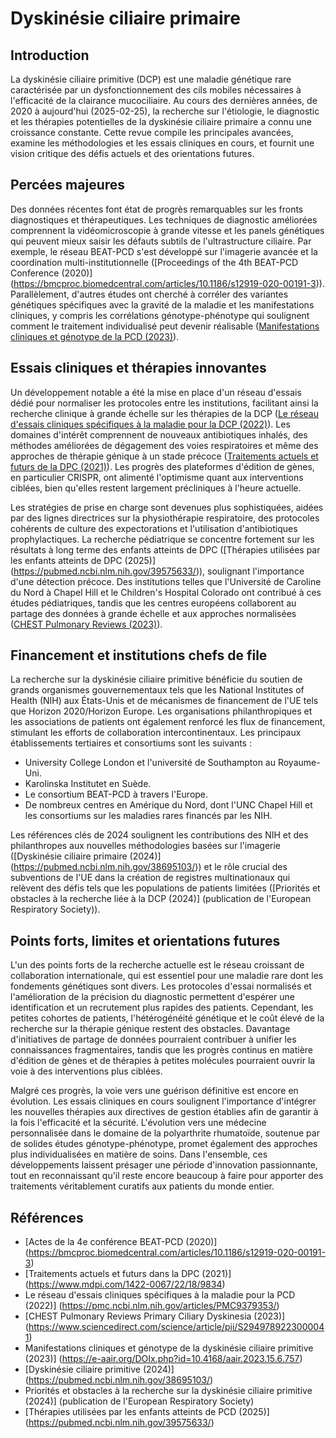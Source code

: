 # Dyskinésie ciliaire primaire

## Introduction
La dyskinésie ciliaire primitive (DCP) est une maladie génétique rare caractérisée par un dysfonctionnement des cils mobiles nécessaires à l'efficacité de la clairance mucociliaire. Au cours des dernières années, de 2020 à aujourd'hui (2025-02-25), la recherche sur l'étiologie, le diagnostic et les thérapies potentielles de la dyskinésie ciliaire primaire a connu une croissance constante. Cette revue compile les principales avancées, examine les méthodologies et les essais cliniques en cours, et fournit une vision critique des défis actuels et des orientations futures.

## Percées majeures
Des données récentes font état de progrès remarquables sur les fronts diagnostiques et thérapeutiques. Les techniques de diagnostic améliorées comprennent la vidéomicroscopie à grande vitesse et les panels génétiques qui peuvent mieux saisir les défauts subtils de l'ultrastructure ciliaire. Par exemple, le réseau BEAT-PCD s'est développé sur l'imagerie avancée et la coordination multi-institutionnelle ([Proceedings of the 4th BEAT-PCD Conference (2020)] (https://bmcproc.biomedcentral.com/articles/10.1186/s12919-020-00191-3)). Parallèlement, d'autres études ont cherché à corréler des variantes génétiques spécifiques avec la gravité de la maladie et les manifestations cliniques, y compris les corrélations génotype-phénotype qui soulignent comment le traitement individualisé peut devenir réalisable ([Manifestations cliniques et génotype de la PCD (2023)](https://e-aair.org/DOIx.php?id=10.4168/aair.2023.15.6.757)).

## Essais cliniques et thérapies innovantes
Un développement notable a été la mise en place d'un réseau d'essais dédié pour normaliser les protocoles entre les institutions, facilitant ainsi la recherche clinique à grande échelle sur les thérapies de la DCP ([Le réseau d'essais cliniques spécifiques à la maladie pour la DCP (2022)](https://pmc.ncbi.nlm.nih.gov/articles/PMC9379353/)). Les domaines d'intérêt comprennent de nouveaux antibiotiques inhalés, des méthodes améliorées de dégagement des voies respiratoires et même des approches de thérapie génique à un stade précoce ([Traitements actuels et futurs de la DPC (2021)](https://www.mdpi.com/1422-0067/22/18/9834)). Les progrès des plateformes d'édition de gènes, en particulier CRISPR, ont alimenté l'optimisme quant aux interventions ciblées, bien qu'elles restent largement précliniques à l'heure actuelle.

Les stratégies de prise en charge sont devenues plus sophistiquées, aidées par des lignes directrices sur la physiothérapie respiratoire, des protocoles cohérents de culture des expectorations et l'utilisation d'antibiotiques prophylactiques. La recherche pédiatrique se concentre fortement sur les résultats à long terme des enfants atteints de DPC ([Thérapies utilisées par les enfants atteints de DPC (2025)] (https://pubmed.ncbi.nlm.nih.gov/39575633/)), soulignant l'importance d'une détection précoce. Des institutions telles que l'Université de Caroline du Nord à Chapel Hill et le Children's Hospital Colorado ont contribué à ces études pédiatriques, tandis que les centres européens collaborent au partage des données à grande échelle et aux approches normalisées ([CHEST Pulmonary Reviews (2023)](https://www.sciencedirect.com/science/article/pii/S2949789223000041)).

## Financement et institutions chefs de file
La recherche sur la dyskinésie ciliaire primitive bénéficie du soutien de grands organismes gouvernementaux tels que les National Institutes of Health (NIH) aux États-Unis et de mécanismes de financement de l'UE tels que Horizon 2020/Horizon Europe. Les organisations philanthropiques et les associations de patients ont également renforcé les flux de financement, stimulant les efforts de collaboration intercontinentaux. Les principaux établissements tertiaires et consortiums sont les suivants :
- University College London et l'université de Southampton au Royaume-Uni.
- Karolinska Institutet en Suède.
- Le consortium BEAT-PCD à travers l'Europe.
- De nombreux centres en Amérique du Nord, dont l'UNC Chapel Hill et les consortiums sur les maladies rares financés par les NIH.

Les références clés de 2024 soulignent les contributions des NIH et des philanthropes aux nouvelles méthodologies basées sur l'imagerie ([Dyskinésie ciliaire primaire (2024)] (https://pubmed.ncbi.nlm.nih.gov/38695103/)) et le rôle crucial des subventions de l'UE dans la création de registres multinationaux qui relèvent des défis tels que les populations de patients limitées ([Priorités et obstacles à la recherche liée à la DCP (2024)] (publication de l'European Respiratory Society)).

## Points forts, limites et orientations futures
L'un des points forts de la recherche actuelle est le réseau croissant de collaboration internationale, qui est essentiel pour une maladie rare dont les fondements génétiques sont divers. Les protocoles d'essai normalisés et l'amélioration de la précision du diagnostic permettent d'espérer une identification et un recrutement plus rapides des patients. Cependant, les petites cohortes de patients, l'hétérogénéité génétique et le coût élevé de la recherche sur la thérapie génique restent des obstacles. Davantage d'initiatives de partage de données pourraient contribuer à unifier les connaissances fragmentaires, tandis que les progrès continus en matière d'édition de gènes et de thérapies à petites molécules pourraient ouvrir la voie à des interventions plus ciblées.

Malgré ces progrès, la voie vers une guérison définitive est encore en évolution. Les essais cliniques en cours soulignent l'importance d'intégrer les nouvelles thérapies aux directives de gestion établies afin de garantir à la fois l'efficacité et la sécurité. L'évolution vers une médecine personnalisée dans le domaine de la polyarthrite rhumatoïde, soutenue par de solides études génotype-phénotype, promet également des approches plus individualisées en matière de soins. Dans l'ensemble, ces développements laissent présager une période d'innovation passionnante, tout en reconnaissant qu'il reste encore beaucoup à faire pour apporter des traitements véritablement curatifs aux patients du monde entier.

## Références
- [Actes de la 4e conférence BEAT-PCD (2020)] (https://bmcproc.biomedcentral.com/articles/10.1186/s12919-020-00191-3)  
- [Traitements actuels et futurs dans la DPC (2021)] (https://www.mdpi.com/1422-0067/22/18/9834)  
- Le réseau d'essais cliniques spécifiques à la maladie pour la PCD (2022)] (https://pmc.ncbi.nlm.nih.gov/articles/PMC9379353/)  
- [CHEST Pulmonary Reviews Primary Ciliary Dyskinesia (2023)] (https://www.sciencedirect.com/science/article/pii/S2949789223000041)  
- Manifestations cliniques et génotype de la dyskinésie ciliaire primitive (2023)] (https://e-aair.org/DOIx.php?id=10.4168/aair.2023.15.6.757)  
- [Dyskinésie ciliaire primitive (2024)] (https://pubmed.ncbi.nlm.nih.gov/38695103/)  
- Priorités et obstacles à la recherche sur la dyskinésie ciliaire primitive (2024)] (publication de l'European Respiratory Society)  
- [Thérapies utilisées par les enfants atteints de PCD (2025)] (https://pubmed.ncbi.nlm.nih.gov/39575633/)

